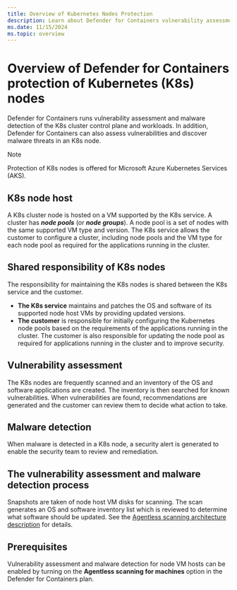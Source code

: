 ```yaml
---
title: Overview of Kubernetes Nodes Protection
description: Learn about Defender for Containers vulnerability assessment and malware detection for Kubernetes nodes.
ms.date: 11/15/2024
ms.topic: overview
---
```


# Overview of Defender for Containers protection of Kubernetes (K8s) nodes
Defender for Containers runs vulnerability assessment and malware detection of the K8s cluster control plane and workloads. In addition, Defender for Containers can also assess vulnerabilities and discover malware threats in an K8s node.

> [!Note]
> Protection of K8s nodes is offered for Microsoft Azure Kubernetes Services (AKS).

## K8s node host

A K8s cluster node is hosted on a VM supported by the K8s service. A cluster has ***node pools*** (or ***node groups***). A node pool is a set of nodes with the same supported VM type and version. The K8s service allows the customer to configure a cluster, including node pools and the VM type for each node pool as required for the applications running in the cluster.

## Shared responsibility of K8s nodes

The responsibility for maintaining the K8s nodes is shared between the K8s service and the customer.

- **The K8s service** maintains and patches the OS and software of its supported node host VMs by providing updated versions.
- **The customer** is responsible for initially configuring the Kubernetes node pools based on the requirements of the applications running in the cluster. The customer is also responsible for updating the node pool as required for applications running in the cluster and to improve security.

## Vulnerability assessment

  The K8s nodes are frequently scanned and an inventory of the OS and software applications are created. The inventory is then searched for known vulnerabilities. When vulnerabilities are found, recommendations are generated and the customer can review them to decide what action to take.

## Malware detection

When malware is detected in a K8s node, a security alert is generated to enable the security team to review and remediation.

## The vulnerability assessment and malware detection process

Snapshots are taken of node host VM disks for scanning. The scan generates an OS and software inventory list which is reviewed to determine what software should be updated. See the [Agentless scanning architecture description](./concept-agentless-data-collection.md#how-agentless-scanning-works) for details.

## Prerequisites

Vulnerability assessment and malware detection for node VM hosts can be enabled by turning on the **Agentless scanning for machines** option in the Defender for Containers plan.

